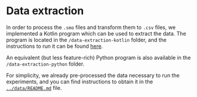 # Data extraction

In order to process the `.smo` files and transform them to `.csv` files, we implemented a Kotlin program which can be
used to extract the data. The program is located in the `/data-extraction-kotlin` folder, and the instructions to run it
can be found [here](data-extraction-kotlin/README.md).

An equivalent (but less feature-rich) Python program is also available in the `/data-extraction-python` folder.

For simplicity, we already pre-processed the data necessary to run the experiments, and you can find instructions to
obtain it in the [`../data/README.md`](../data) file.
